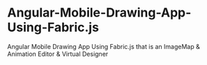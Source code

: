 # Angular-Mobile-Drawing-App-Using-Fabric.js
Angular Mobile Drawing App Using Fabric.js that is an ImageMap &amp; Animation Editor &amp; Virtual Designer
